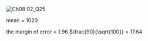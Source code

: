 
![Ch08 02_Q25](https://github.com/user-attachments/assets/086c82f1-5a66-4a44-a775-5839cd105ef7)

mean = 1020

the margin of error = 1.96 $\frac{90}{\sqrt{100}} = 17.64
